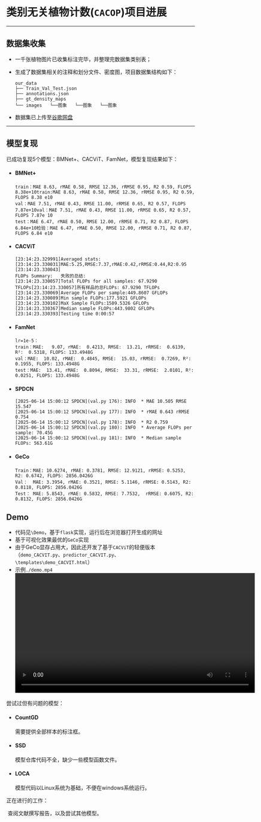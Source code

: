 # 类别无关植物计数(`CACOP`)项目进展

---

## 数据集收集

* 一千张植物图片已收集标注完毕，并整理完数据集类别表；

* 生成了数据集相关的注释和划分文件、密度图，项目数据集结构如下：

  ```
  our_data
  ├── Train_Val_Test.json
  ├── annotations.json
  ├── gt_density_maps
  └── images   └──图象   └──图象   └──图象
  ```

* 数据集已上传至[谷歌网盘](https://drive.google.com/drive/folders/18QmVV1Yxm3cWzVoxtLsw0fQFtk1zcI8j?usp=sharing)

---

## 模型复现

已成功复现5个模型：BMNet+、CACViT、FamNet，模型复现结果如下：

* #### BMNet+

  ```
  train：MAE 8.63, rMAE 0.58, RMSE 12.36, rRMSE 0.95, R2 0.59, FLOPS 8.38e+10train:MAE 8.63, rMAE 0.58, RMSE 12.36, rRMSE 0.95, R2 0.59, FLOPS 8.38 e10
  val：MAE 7.51, rMAE 0.43, RMSE 11.00, rRMSE 0.65, R2 0.57, FLOPS 7.87e+10val：MAE 7.51, rMAE 0.43, RMSE 11.00, rRMSE 0.65, R2 0.57, FLOPS 7.87e 10
  test：MAE 6.47, rMAE 0.50, RMSE 12.00, rRMSE 0.71, R2 0.87, FLOPS 6.84e+10检验：MAE 6.47, rMAE 0.50, RMSE 12.00, rRMSE 0.71, R2 0.87, FLOPS 6.84 e10
  ```

* #### CACViT

  ```
  [23:14:23.329991]Averaged stats:
  [23:14:23.330031]MAE:5.25,RMSE:7.37,rMAE:0.42,rRMSE:0.44,R2:0.95
  [23:14:23.330043]
  FLOPs Summary:   失败的总结:
  [23:14:23.330057]Total FLOPs for all samples: 67.9290 TFLOPs[23:14:23.330057]所有样品的总FLOPs: 67.9290 TFLOPs
  [23:14:23.330069]Average FLOPs per sample:449.8607 GFLOPs
  [23:14:23.330089]Min sample FLOPs:177.5921 GFLOPs
  [23:14:23.330102]MaX Sample FLOPs:1509.5326 GFLOPs
  [23:14:23.330367]Median sample FLOPs:443.9802 GFLOPs
  [23:14:23.330393]Testing time 0:00:57
  ```

* #### FamNet
  ```
  lr=1e-5：
  train：MAE:   9.07, rMAE:  0.4213, RMSE:  13.21, rRMSE:  0.6139, R²:  0.5318, FLOPS: 133.4948G
  val：MAE:  10.02, rMAE:  0.4845, RMSE:  15.03, rRMSE:  0.7269, R²:  0.1955, FLOPS: 133.4948G
  test：MAE:  13.41, rMAE:  0.8094, RMSE:  33.31, rRMSE:  2.0101, R²:  0.0251, FLOPS: 133.4948G
  ```

* #### SPDCN
  ```
  [2025-06-14 15:00:12 SPDCN](val.py 176): INFO  * MAE 10.505 RMSE 15.547
  [2025-06-14 15:00:12 SPDCN](val.py 177): INFO  * rMAE 0.643 rRMSE 0.754
  [2025-06-14 15:00:12 SPDCN](val.py 178): INFO  * R2 0.759
  [2025-06-14 15:00:12 SPDCN](val.py 180): INFO  * Average FLOPs per sample: 70.45G
  [2025-06-14 15:00:12 SPDCN](val.py 181): INFO  * Median sample FLOPs: 563.61G
  ```
* #### GeCo
  ```
  Train：MAE: 10.6274, rMAE: 0.3781, RMSE: 12.9121, rRMSE: 0.5253, R2: 0.6742, FLOPS: 2856.0426G
  Val：  MAE: 3.3954, rMAE: 0.3521, RMSE: 5.1146, rRMSE: 0.5143, R2: 0.8118, FLOPS: 2856.0426G
  Test： MAE: 5.8543, rMAE: 0.5832, RMSE: 7.7532,  rRMSE: 0.6075, R2: 0.8132, FLOPS: 2856.0426G
  ```

## Demo
  * 代码见`\Demo`，基于`flask`实现，运行后在浏览器打开生成的网址
  * 基于可视化效果最优的`GeCo`实现
  * 由于GeCo显存占用大，因此还开发了基于`CACViT`的轻便版本（`demo_CACVIT.py`、`predictor_CACVIT.py`、`\templates\demo_CACVIT.html`）
  * 示例`./demo.mp4` <video src="demo.mp4" controls width="640"></video>

尝试过但有问题的模型：

* #### CountGD

  需要提供全部样本的标注框。

* #### SSD

  模型仓库代码不全，缺少一些模型函数文件。

* #### LOCA

  模型代码以Linux系统为基础，不便在windows系统运行。

正在进行的工作：


​       查阅文献撰写报告，以及尝试其他模型。
